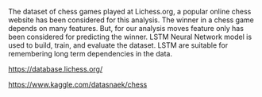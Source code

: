 The dataset of chess games played at Lichess.org, a popular online chess website has been considered for this analysis. The winner in a chess game depends on many features. But, for our analysis moves feature only has been considered for predicting the winner. LSTM Neural Network model is used to build, train, and evaluate the dataset. LSTM are suitable for remembering long term dependencies in the data.

https://database.lichess.org/

https://www.kaggle.com/datasnaek/chess
